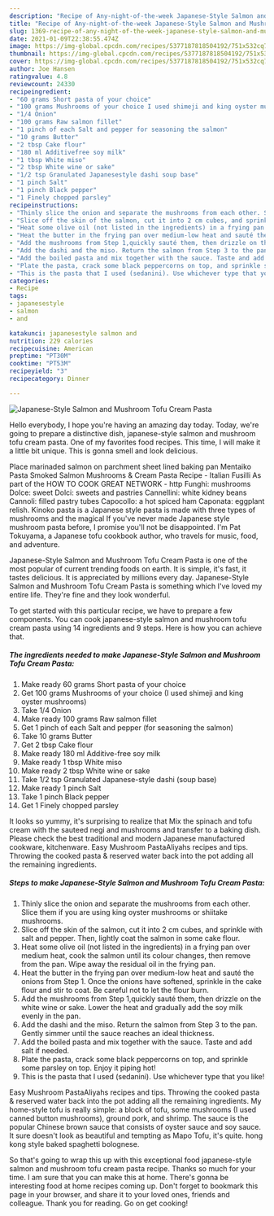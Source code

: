 ```yaml
---
description: "Recipe of Any-night-of-the-week Japanese-Style Salmon and Mushroom Tofu Cream Pasta"
title: "Recipe of Any-night-of-the-week Japanese-Style Salmon and Mushroom Tofu Cream Pasta"
slug: 1369-recipe-of-any-night-of-the-week-japanese-style-salmon-and-mushroom-tofu-cream-pasta
date: 2021-01-09T22:38:55.474Z
image: https://img-global.cpcdn.com/recipes/5377187818504192/751x532cq70/japanese-style-salmon-and-mushroom-tofu-cream-pasta-recipe-main-photo.jpg
thumbnail: https://img-global.cpcdn.com/recipes/5377187818504192/751x532cq70/japanese-style-salmon-and-mushroom-tofu-cream-pasta-recipe-main-photo.jpg
cover: https://img-global.cpcdn.com/recipes/5377187818504192/751x532cq70/japanese-style-salmon-and-mushroom-tofu-cream-pasta-recipe-main-photo.jpg
author: Joe Hansen
ratingvalue: 4.8
reviewcount: 24330
recipeingredient:
- "60 grams Short pasta of your choice"
- "100 grams Mushrooms of your choice I used shimeji and king oyster mushrooms"
- "1/4 Onion"
- "100 grams Raw salmon fillet"
- "1 pinch of each Salt and pepper for seasoning the salmon"
- "10 grams Butter"
- "2 tbsp Cake flour"
- "180 ml Additivefree soy milk"
- "1 tbsp White miso"
- "2 tbsp White wine or sake"
- "1/2 tsp Granulated Japanesestyle dashi soup base"
- "1 pinch Salt"
- "1 pinch Black pepper"
- "1 Finely chopped parsley"
recipeinstructions:
- "Thinly slice the onion and separate the mushrooms from each other. Slice them if you are using king oyster mushrooms or shiitake mushrooms."
- "Slice off the skin of the salmon, cut it into 2 cm cubes, and sprinkle with salt and pepper. Then, lightly coat the salmon in some cake flour."
- "Heat some olive oil (not listed in the ingredients) in a frying pan over medium heat, cook the salmon until its colour changes, then remove from the pan. Wipe away the residual oil in the frying pan."
- "Heat the butter in the frying pan over medium-low heat and sauté the onions from Step 1. Once the onions have softened, sprinkle in the cake flour and stir to coat. Be careful not to let the flour burn."
- "Add the mushrooms from Step 1,quickly sauté them, then drizzle on the white wine or sake. Lower the heat and gradually add the soy milk evenly in the pan."
- "Add the dashi and the miso. Return the salmon from Step 3 to the pan. Gently simmer until the sauce reaches an ideal thickness."
- "Add the boiled pasta and mix together with the sauce. Taste and add salt if needed."
- "Plate the pasta, crack some black peppercorns on top, and sprinkle some parsley on top. Enjoy it piping hot!"
- "This is the pasta that I used (sedanini). Use whichever type that you like!"
categories:
- Recipe
tags:
- japanesestyle
- salmon
- and

katakunci: japanesestyle salmon and 
nutrition: 229 calories
recipecuisine: American
preptime: "PT30M"
cooktime: "PT53M"
recipeyield: "3"
recipecategory: Dinner

---
```



![Japanese-Style Salmon and Mushroom Tofu Cream Pasta](https://img-global.cpcdn.com/recipes/5377187818504192/751x532cq70/japanese-style-salmon-and-mushroom-tofu-cream-pasta-recipe-main-photo.jpg)

Hello everybody, I hope you're having an amazing day today. Today, we're going to prepare a distinctive dish, japanese-style salmon and mushroom tofu cream pasta. One of my favorites food recipes. This time, I will make it a little bit unique. This is gonna smell and look delicious.

Place marinaded salmon on parchment sheet lined baking pan Mentaiko Pasta Smoked Salmon Mushrooms &amp; Cream Pasta Recipe - Italian Fusilli As part of the HOW TO COOK GREAT NETWORK - http Funghi: mushrooms Dolce: sweet Dolci: sweets and pastries Cannellini: white kidney beans Cannoli: filled pastry tubes Capocollo: a hot spiced ham Caponata: eggplant relish. Kinoko pasta is a Japanese style pasta is made with three types of mushrooms and the magical If you&#39;ve never made Japanese style mushroom pasta before, I promise you&#39;ll not be disappointed. I&#39;m Pat Tokuyama, a Japanese tofu cookbook author, who travels for music, food, and adventure.

Japanese-Style Salmon and Mushroom Tofu Cream Pasta is one of the most popular of current trending foods on earth. It is simple, it's fast, it tastes delicious. It is appreciated by millions every day. Japanese-Style Salmon and Mushroom Tofu Cream Pasta is something which I've loved my entire life. They're fine and they look wonderful.


To get started with this particular recipe, we have to prepare a few components. You can cook japanese-style salmon and mushroom tofu cream pasta using 14 ingredients and 9 steps. Here is how you can achieve that.

<!--inarticleads1-->

##### The ingredients needed to make Japanese-Style Salmon and Mushroom Tofu Cream Pasta:

1. Make ready 60 grams Short pasta of your choice
1. Get 100 grams Mushrooms of your choice (I used shimeji and king oyster mushrooms)
1. Take 1/4 Onion
1. Make ready 100 grams Raw salmon fillet
1. Get 1 pinch of each Salt and pepper (for seasoning the salmon)
1. Take 10 grams Butter
1. Get 2 tbsp Cake flour
1. Make ready 180 ml Additive-free soy milk
1. Make ready 1 tbsp White miso
1. Make ready 2 tbsp White wine or sake
1. Take 1/2 tsp Granulated Japanese-style dashi (soup base)
1. Make ready 1 pinch Salt
1. Take 1 pinch Black pepper
1. Get 1 Finely chopped parsley


It looks so yummy, it&#39;s surprising to realize that Mix the spinach and tofu cream with the sauteed negi and mushrooms and transfer to a baking dish. Please check the best traditional and modern Japanese manufactured cookware, kitchenware. Easy Mushroom PastaAliyahs recipes and tips. Throwing the cooked pasta &amp; reserved water back into the pot adding all the remaining ingredients. 

<!--inarticleads2-->

##### Steps to make Japanese-Style Salmon and Mushroom Tofu Cream Pasta:

1. Thinly slice the onion and separate the mushrooms from each other. Slice them if you are using king oyster mushrooms or shiitake mushrooms.
1. Slice off the skin of the salmon, cut it into 2 cm cubes, and sprinkle with salt and pepper. Then, lightly coat the salmon in some cake flour.
1. Heat some olive oil (not listed in the ingredients) in a frying pan over medium heat, cook the salmon until its colour changes, then remove from the pan. Wipe away the residual oil in the frying pan.
1. Heat the butter in the frying pan over medium-low heat and sauté the onions from Step 1. Once the onions have softened, sprinkle in the cake flour and stir to coat. Be careful not to let the flour burn.
1. Add the mushrooms from Step 1,quickly sauté them, then drizzle on the white wine or sake. Lower the heat and gradually add the soy milk evenly in the pan.
1. Add the dashi and the miso. Return the salmon from Step 3 to the pan. Gently simmer until the sauce reaches an ideal thickness.
1. Add the boiled pasta and mix together with the sauce. Taste and add salt if needed.
1. Plate the pasta, crack some black peppercorns on top, and sprinkle some parsley on top. Enjoy it piping hot!
1. This is the pasta that I used (sedanini). Use whichever type that you like!


Easy Mushroom PastaAliyahs recipes and tips. Throwing the cooked pasta &amp; reserved water back into the pot adding all the remaining ingredients. My home-style tofu is really simple: a block of tofu, some mushrooms (I used canned button mushrooms), ground pork, and shrimp. The sauce is the popular Chinese brown sauce that consists of oyster sauce and soy sauce. It sure doesn&#39;t look as beautiful and tempting as Mapo Tofu, it&#39;s quite. hong kong style baked spaghetti bolognese. 

So that's going to wrap this up with this exceptional food japanese-style salmon and mushroom tofu cream pasta recipe. Thanks so much for your time. I am sure that you can make this at home. There's gonna be interesting food at home recipes coming up. Don't forget to bookmark this page in your browser, and share it to your loved ones, friends and colleague. Thank you for reading. Go on get cooking!
